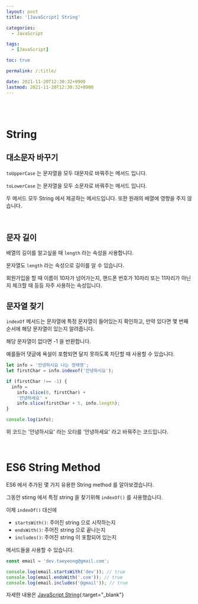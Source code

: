 ```yaml
---
layout: post
title: '[JavaScript] String'

categories:
  - JavaScript

tags:
  - [JavaScript]

toc: true

permalink: /:title/

date: 2021-11-20T12:30:32+0900
lastmod: 2021-11-20T12:30:32+0900
---
```


<br>
<br>

# String

## 대소문자 바꾸기

`toUpperCase` 는 문자열을 모두 대문자로 바꿔주는 메서드 입니다.

`toLowerCase` 는 문자열을 모두 소문자로 바꿔주는 메서드 입니다.

두 메서드 모두 String 에서 제공하는 메서드입니다. 또한 원래의 배열에 영향을 주지 않습니다.

<br>

## 문자 길이

배열의 길이를 알고싶을 때 `length` 라는 속성을 사용합니다.

문자열도 `length` 라는 속성으로 길이를 알 수 있습니다.

회원가입을 할 때 이름이 10자가 넘어가는지, 핸드폰 번호가 10자리 또는 11자리가 아닌지 체크할 때 등등 자주 사용하는 속성입니다.

## 문자열 찾기

`indexOf` 메서드는 문자열에 특정 문자열이 들어있는지 확인하고, 만약 있다면 몇 번째 순서에 해당 문자열이 있는지 알려줍니다.

해당 문자열이 없다면 -1 을 반환합니다.

예를들어 댓글에 욕설이 포함되면 달지 못하도록 차단할 때 사용할 수 있습니다.

```javascript
let info = '안녕하시요 나는 정태영';
let firstChar = info.indexof('안녕하시요');

if (firstChar !== -1) {
  info =
    info.slice(0, firstChar) +
    '안녕하세요' +
    info.slice(firstChar + 5, info.length);
}

console.log(info);
```

위 코드는 '안녕하시요' 라는 오타를 '안녕하세요' 라고 바꿔주는 코드입니다.

<br>

# ES6 String Method

ES6 에서 추가된 몇 가지 유용한 String method 를 알아보겠습니다.

그동안 stirng 에서 특정 string 을 찾기위해 `indexOf()` 를 사용했습니다.

이제 `indexOf()` 대신에

- `startsWith()`: 주어진 string 으로 시작하는지
- `endsWith()`: 주어진 string 으로 끝나는지
- `includes()`: 주어진 string 이 포함되어 있는지

메서드들을 사용할 수 있습니다.

```javascript
const email = 'dev.taeyeong@gmail.com';

console.log(email.startsWith('dev')); // true
console.log(email.endsWith('.com')); // true
console.log(email.includes('@gmail')); // true
```

자세한 내용은 [JavaScript String](https://javascript.info/string){:target="\_blank"}
